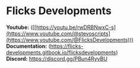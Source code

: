 # Flicks  Developments

**Youtube:**  ([[https://youtu.be/rwDRBNwxC-s](https://www.youtube.com/@stevoscripts](https://www.youtube.com/@FlicksDevelopments)))
<br>
**Documentation:** (https://flicks-developments.gitbook.io/flicksdevelopments)
<br>
**Discord:** https://discord.gg/PBun4RyvBU

